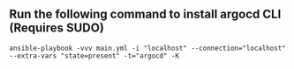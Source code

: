 ## Run the following command to install argocd CLI (Requires SUDO)

```shell
ansible-playbook -vvv main.yml -i "localhost" --connection="localhost" --extra-vars "state=present" -t="argocd" -K
```